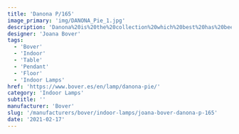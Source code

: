 ```yaml
---
title: 'Danona P/165'
image_primary: 'img/DANONA_Pie_1.jpg'
description: 'Danona%20is%20the%20collection%20which%20best%20has%20been%20adapted%20to%20the%20changes%20in%20Bover.%20It%20has%20been%20present%20from%20the%20very%20beginning%2C%20a%20contemporaneous%20and%20timeless%20product%20adaptable%20to%20any%20environment.%20Danona%20is%20a%20product%20which%20can%20be%20customized%20and%20has%20a%20good%20quality-price%20balance.'
designer: 'Joana Bover'
tags:
  - 'Bover'
  - 'Indoor'
  - 'Table'
  - 'Pendant'
  - 'Floor'
  - 'Indoor Lamps'
href: 'https://www.bover.es/en/lamp/danona-pie/'
category: 'Indoor Lamps'
subtitle: ''
manufacturer: 'Bover'
slug: '/manufacturers/bover/indoor-lamps/joana-bover-danona-p-165'
date: '2021-02-17'
---
```

